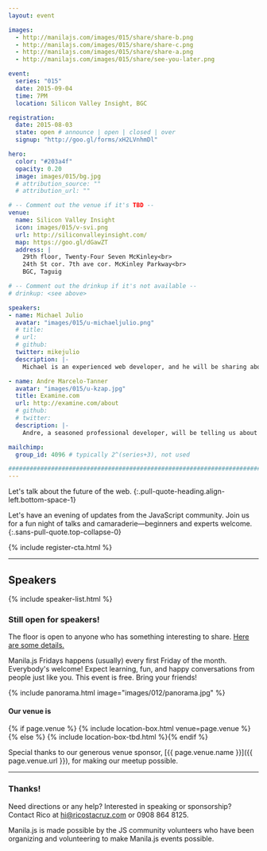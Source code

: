 ```yaml
---
layout: event

images:
  - http://manilajs.com/images/015/share/share-b.png
  - http://manilajs.com/images/015/share/share-c.png
  - http://manilajs.com/images/015/share/share-a.png
  - http://manilajs.com/images/015/share/see-you-later.png

event:
  series: "015"
  date: 2015-09-04
  time: 7PM
  location: Silicon Valley Insight, BGC

registration:
  date: 2015-08-03
  state: open # announce | open | closed | over
  signup: "http://goo.gl/forms/xH2LVnhmDl"

hero:
  color: "#203a4f"
  opacity: 0.20
  image: images/015/bg.jpg
  # attribution_source: ""
  # attribution_url: ""

# -- Comment out the venue if it's TBD --
venue:
  name: Silicon Valley Insight
  icon: images/015/v-svi.png
  url: http://siliconvalleyinsight.com/
  map: https://goo.gl/dGawZT
  address: |
    29th floor, Twenty-Four Seven McKinley<br>
    24th St cor. 7th ave cor. McKinley Parkway<br>
    BGC, Taguig

# -- Comment out the drinkup if it's not available --
# drinkup: <see above>

speakers:
- name: Michael Julio
  avatar: "images/015/u-michaeljulio.png"
  # title:
  # url:
  # github:
  twitter: mikejulio
  description: |-
    Michael is an experienced web developer, and he will be sharing about manipulating browser pushState history in conjunction with Bootstrap and Backbone.js.

- name: Andre Marcelo-Tanner
  avatar: "images/015/u-kzap.jpg"
  title: Examine.com
  url: http://examine.com/about
  # github:
  # twitter:
  description: |-
    Andre, a seasoned professional developer, will be telling us about his insights and experience on how to deal with clients and keep your sanity.

mailchimp:
  group_id: 4096 # typically 2^(series+3), not used

##############################################################################
---
```


Let's talk about the future of the web.
{:.pull-quote-heading.align-left.bottom-space-1}

Let's have an evening of updates from the JavaScript community. Join us for a
fun night of talks and camaraderie—beginners and experts welcome.
{:.sans-pull-quote.top-collapse-0}

<!-- Call to action -->
{% include register-cta.html %}

* * * *

## Speakers

{% include speaker-list.html %}

### Still open for speakers!
The floor is open to anyone who has something interesting to share.
[Here are some details.](p/submitting-a-talk.html)

Manila.js Fridays happens (usually) every first Friday of the month.
Everybody's welcome!  Expect learning, fun, and happy conversations from people
just like you.  This event is free. Bring your friends!

<!--
<br>
#### Manila JavaScript Community Meetup
{:.pull-quote-heading}

Let's have an evening of updates from the JavaScript community. Join us for a
fun night of talks and camaraderie—beginners and experts welcome.
{:.pull-quote}
-->

<!-- Big venue image -->
{% include panorama.html image="images/012/panorama.jpg" %}

#### Our venue is

{% if page.venue %}
{% include location-box.html venue=page.venue %}{% else %}
{% include location-box-tbd.html %}{% endif %}

Special thanks to our generous venue sponsor, [{{ page.venue.name }}]({{ page.venue.url }}), for making our meetup possible.

* * * *

### Thanks!

Need directions or any help? Interested in speaking or sponsorship? Contact
Rico at [hi@ricostacruz.com](mailto:hi@ricostacruz.com) or 0908 864 8125.

Manila.js is made possible by the JS community volunteers who have been
organizing and volunteering to make Manila.js events possible.
